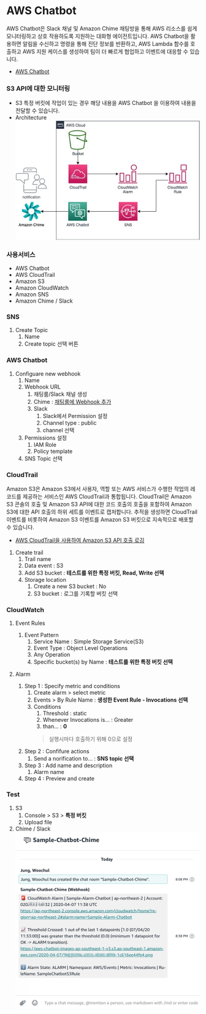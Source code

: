# AWS Chatbot

AWS Chatbot은 Slack 채널 및 Amazon Chime 채팅방을 통해 AWS 리소스를 쉽게 모니터링하고 상호 작용하도록 지원하는 대화형 에이전트입니다. AWS Chatbot을 활용하면 알림을 수신하고 명령을 통해 진단 정보를 반환하고, AWS Lambda 함수를 호출하고 AWS 지원 케이스를 생성하여 팀이 더 빠르게 협업하고 이벤트에 대응할 수 있습니다.
- [AWS Chatbot](https://aws.amazon.com/ko/chatbot/)

### S3 API에 대한 모니터링
- S3 특정 버킷에 작업이 있는 경우 해당 내용을 AWS Chatbot 을 이용하여 내용을 전달할 수 있습니다.
- Architecture
![AWS Chatbot](Chatbot-S3.jpg)

### 사용서비스
- AWS Chatbot
- AWS CloudTrail
- Amazon S3
- Amazon CloudWatch
- Amazon SNS
- Amazon Chime / Slack

### SNS
1. Create Topic
   1. Name
   2. Create topic 선택 버튼

### AWS Chatbot
1. Configuare new webhook
   1. Name
   2. Webhook URL
      1. 채팅룸/Slack 채널 생성
      2. Chime : [채팅룸에 Webhook 추가](https://docs.aws.amazon.com/ko_kr/chime/latest/ug/webhooks.html)
      3. Slack
         1. Slack에서 Permission 설정
         2. Channel type : public
         3. channel 선택
   3. Permissions 설정
      1. IAM Role
      2. Policy template
   4. SNS Topic 선택
   
### CloudTrail
Amazon S3은 Amazon S3에서 사용자, 역할 또는 AWS 서비스가 수행한 작업의 레코드를 제공하는 서비스인 AWS CloudTrail과 통합됩니다. CloudTrail은 Amazon S3 콘솔의 호출 및 Amazon S3 API에 대한 코드 호출의 호출을 포함하여 Amazon S3에 대한 API 호출의 하위 세트를 이벤트로 캡처합니다. 추적을 생성하면 CloudTrail 이벤트를 비롯하여 Amazon S3 이벤트를 Amazon S3 버킷으로 지속적으로 배포할 수 있습니다.
- [AWS CloudTrail을 사용하여 Amazon S3 API 호출 로깅](https://docs.aws.amazon.com/ko_kr/AmazonS3/latest/dev/cloudtrail-logging.html)
1. Create trail
   1. Trail name 
   2. Data event : S3
   3. Add S3 bucket : **테스트를 위한 특정 버킷, Read, Write 선택**
   4. Storage location
      1. Create a new S3 bucket : No
      2. S3 bucket : 로그를 기록할 버킷 선택

### CloudWatch
1. Event Rules
   1. Event Pattern
      1. Service Name : Simple Storage Service(S3)
      2. Event Type : Object Level Operations
      3. Any Operation
      4. Specific bucket(s)  by Name : **테스트를 위한 특정 버킷 선택**

2. Alarm
   1. Step 1 : Specify metric and conditions
      1. Create alarm > select metric
      2. Events > By Rule Name : **생성한 Event Rule - Invocations 선택**
      3. Conditions
         1. Threshold : static
         2. Whenever Invocations is... : Greater
         3. than... : **0** 
         > 실행시마다 호출하기 위해 0으로 설정
   2. Step 2 : Confifure actions
      1. Send a norification to... : **SNS topic 선택**
   3. Step 3 : Add name and description
      1. Alarm name
   4. Step 4 : Preview and create 

### Test
1. S3
   1. Console > S3 > **특정 버킷**
   2. Upload file
2. Chime / Slack
   ![대화 확인](Chime-Chatbot.jpg)
